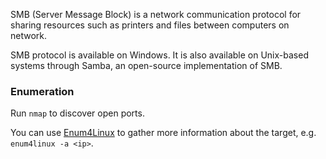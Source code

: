 SMB (Server Message Block) is a network communication protocol for sharing resources such as printers and files between computers on network.

SMB protocol is available on Windows. It is also available on Unix-based systems through Samba, an open-source implementation of SMB. 

### Enumeration

Run `nmap` to discover open ports.

You can use [Enum4Linux](https://github.com/CiscoCXSecurity/enum4linux) to gather more information about the target, e.g. `enum4linux -a <ip>`.